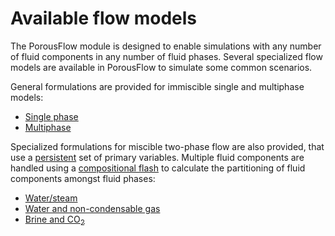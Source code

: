 # Available flow models

The PorousFlow module is designed to enable simulations with any number of fluid
components in any number of fluid phases. Several specialized flow models are available
in PorousFlow to simulate some common scenarios.

General formulations are provided for immiscible single and multiphase models:

- [Single phase](singlephase.md)
- [Multiphase](multiphase.md)

Specialized formulations for miscible two-phase flow are also provided, that use
a [persistent](persistent_variables.md) set of primary variables. Multiple fluid
components are handled using a [compositional flash](compositional_flash.md) to
calculate the partitioning of fluid components amongst fluid phases:

- [Water/steam](water_vapor.md)
- [Water and non-condensable gas](waterncg.md)
- [Brine and CO$_2$](brineco2.md)
